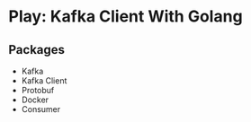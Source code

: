 # Play: Kafka Client With Golang

## Packages

- Kafka
- Kafka Client
- Protobuf
- Docker
- Consumer

